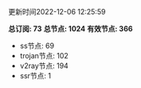 更新时间2022-12-06 12:25:59

**总订阅: 73**
**总节点: 1024**
**有效节点: 366**
- ss节点: 69
- trojan节点: 102
- v2ray节点: 194
- ssr节点: 1
